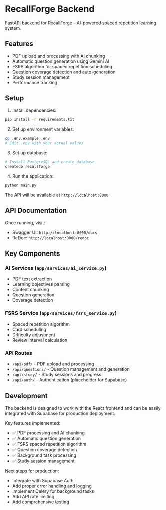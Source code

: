 
# RecallForge Backend

FastAPI backend for RecallForge - AI-powered spaced repetition learning system.

## Features

- PDF upload and processing with AI chunking
- Automatic question generation using Gemini AI
- FSRS algorithm for spaced repetition scheduling
- Question coverage detection and auto-generation
- Study session management
- Performance tracking

## Setup

1. Install dependencies:
```bash
pip install -r requirements.txt
```

2. Set up environment variables:
```bash
cp .env.example .env
# Edit .env with your actual values
```

3. Set up database:
```bash
# Install PostgreSQL and create database
createdb recallforge
```

4. Run the application:
```bash
python main.py
```

The API will be available at `http://localhost:8000`

## API Documentation

Once running, visit:
- Swagger UI: `http://localhost:8000/docs`
- ReDoc: `http://localhost:8000/redoc`

## Key Components

### AI Services (`app/services/ai_service.py`)
- PDF text extraction
- Learning objectives parsing
- Content chunking
- Question generation
- Coverage detection

### FSRS Service (`app/services/fsrs_service.py`)
- Spaced repetition algorithm
- Card scheduling
- Difficulty adjustment
- Review interval calculation

### API Routes
- `/api/pdf/` - PDF upload and processing
- `/api/questions/` - Question management and generation
- `/api/study/` - Study sessions and progress
- `/api/auth/` - Authentication (placeholder for Supabase)

## Development

The backend is designed to work with the React frontend and can be easily integrated with Supabase for production deployment.

Key features implemented:
- ✅ PDF processing and AI chunking
- ✅ Automatic question generation
- ✅ FSRS spaced repetition algorithm
- ✅ Question coverage detection
- ✅ Background task processing
- ✅ Study session management

Next steps for production:
- Integrate with Supabase Auth
- Add proper error handling and logging
- Implement Celery for background tasks
- Add API rate limiting
- Add comprehensive testing
